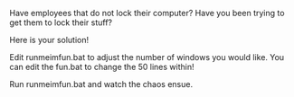 Have employees that do not lock their computer?
Have you been trying to get them to lock their stuff?

Here is your solution!

Edit runmeimfun.bat to adjust the number of windows you would like.
You can edit the fun.bat to change the 50 lines within!

Run runmeimfun.bat and watch the chaos ensue.
